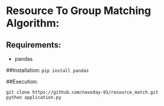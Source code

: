 # Resource To Group Matching Algorithm:

## Requirements:
- pandas

##Installation:
```pip install pandas```

##Execution:
```
git clone https://github.com/navoday-91/resource_match.git
python application.py
```
